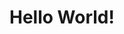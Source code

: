 <!DOCTYPE html>
<html lang="en" dir="ltr">
<head>
    <meta charset="utf-8">
    <title>Hello World!</title>
</head>

<body>


   
<h1>Hello World!</h1>
   

</body>

</html>
